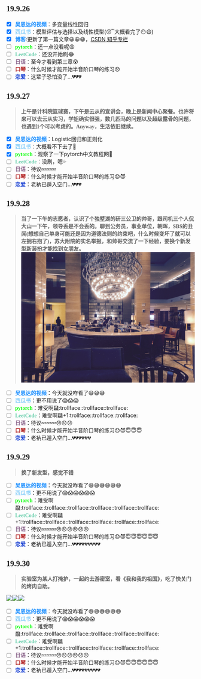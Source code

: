 
## <font face="Times New Roman">19.9.26</font>
- [x] <font face="Noto Serif SC" color=#1E90FF>**吴恩达的视频**</font>：多变量线性回归
- [x] <font face="Noto Serif SC" color=#87CEFA>**西瓜书**</font>：模型评估与选择以及线性模型(:sleeping:大概看完了:no_mouth::mask:)
- [x] <font face="Noto Serif SC" color=#1E90FF>**博客**</font>:更新了第一篇文章:grinning::grinning::grinning:，[CSDN](https://blog.csdn.net/ExcaliburUlimited/article/details/101473956),[知乎专栏](https://zhuanlan.zhihu.com/p/84532304)
- [ ] <font face="Noto Serif SC" color=#00FF00>**pytorch**</font>：还一点没看呢:weary:
- [ ] <font face="Noto Serif SC" color=#66CDAA>**LeetCode**</font>：还没开始刷:joy:
- [ ] <font face="Noto Serif SC" color=#8B658B>**日语**</font>：至今才看到第三章:dizzy_face:
- [ ] <font face="Noto Serif SC" color=#B22222>**口琴**</font>：什么时候才能开始半音阶口琴的练习:disappointed:
- [ ] <font face="Noto Serif SC" color=#199400D3>**恋爱**</font>：这辈子恐怕没了...:broken_heart::broken_heart::broken_heart:

## <font face="Times New Roman">19.9.27</font>
> <font face="Noto Serif SC">**上午是计科院篮球赛，下午是云从的宣讲会，晚上是新闻中心聚餐。也许将来可以去云从实习，学姐确实很强，数几匹马的问题以及超级露骨的问题，也遇到1个可以考虑的。Anyway，生活依旧继续。**</font>

- [x] <font face="Noto Serif SC" color=#1E90FF>**吴恩达的视频**</font>：Logistic回归和正则化
- [x] <font face="Noto Serif SC" color=#87CEFA>**西瓜书**</font>：大概看不下去了:hear_no_evil:
- [x] <font face="Noto Serif SC" color=#00FF00>**pytorch**</font>：观察了一下pytorch中文教程网:facepunch:
- [ ] <font face="Noto Serif SC" color=#66CDAA>**LeetCode**</font>：没刷，嗯:sweat_drops:
- [ ] <font face="Noto Serif SC" color=#8B658B>**日语**</font>：待议:zzz::zzz::zzz:
- [ ] <font face="Noto Serif SC" color=#B22222>**口琴**</font>：什么时候才能开始半音阶口琴的练习:disappointed::smiling_imp:
- [ ] <font face="Noto Serif SC" color=#199400D3>**恋爱**</font>：老衲已遁入空门...:broken_heart::broken_heart::broken_heart:

## <font face="Times New Roman">19.9.28</font>
> <font face="Noto Serif SC">**当了一下午的志愿者，认识了个独墅湖的研三公卫的帅哥，跟司机三个人侃大山一下午，领导丢是不会丢的。聊到公务员，事业单位，朝晖，SBS的丑闻(想想自己单身可能还是因为道德法则的约束吧，什么时候变坏了就可以左拥右抱了)，苏大附院的实名举报，和帅哥交流了一下经验，要换个新发型新装扮才能找到女朋友。**</font>
![20190928](https://github.com/ExcaliburEX/Daily-Plan-In-Graduate-Life/blob/master/image/20190928.jpg)
- [ ] <font face="Noto Serif SC" color=#1E90FF>**吴恩达的视频**</font>：今天就没咋看了:sweat_smile::sweat_smile::sweat_smile:
- [ ] <font face="Noto Serif SC" color=#87CEFA>**西瓜书**</font>：更不用说了:scream::scream::scream:
- [ ] <font face="Noto Serif SC" color=#00FF00>**pytorch**</font>：难受啊飝:trollface::trollface::trollface:
- [ ] <font face="Noto Serif SC" color=#66CDAA>**LeetCode**</font>：难受啊飝+1:trollface::trollface::trollface:
- [ ] <font face="Noto Serif SC" color=#8B658B>**日语**</font>：待议:zzz::zzz::zzz::disappointed::disappointed::disappointed:
- [ ] <font face="Noto Serif SC" color=#B22222>**口琴**</font>：什么时候才能开始半音阶口琴的练习:disappointed::smiling_imp::innocent::innocent::innocent:
- [ ] <font face="Noto Serif SC" color=#199400D3>**恋爱**</font>：老衲已遁入空门...:broken_heart::broken_heart::broken_heart::broken_heart::broken_heart::broken_heart:

## <font face="Times New Roman">19.9.29</font>
> <font face="Noto Serif SC">**换了新发型，感觉不错**</font>

- [ ] <font face="Noto Serif SC" color=#1E90FF>**吴恩达的视频**</font>：今天就没咋看了:sweat_smile::sweat_smile::sweat_smile::sweat_smile::sweat_smile::sweat_smile:
- [ ] <font face="Noto Serif SC" color=#87CEFA>**西瓜书**</font>：更不用说了:scream::scream::scream::scream::scream::scream:
- [ ] <font face="Noto Serif SC" color=#00FF00>**pytorch**</font>：难受啊飝:trollface::trollface::trollface::trollface::trollface::trollface:
- [ ] <font face="Noto Serif SC" color=#66CDAA>**LeetCode**</font>：难受啊飝+1:trollface::trollface::trollface::trollface::trollface::trollface:
- [ ] <font face="Noto Serif SC" color=#8B658B>**日语**</font>：待议:zzz::zzz::zzz::disappointed::disappointed::disappointed::disappointed::disappointed::disappointed:
- [ ] <font face="Noto Serif SC" color=#B22222>**口琴**</font>：什么时候才能开始半音阶口琴的练习:disappointed::smiling_imp::innocent::innocent::innocent::innocent::innocent::innocent:
- [ ] <font face="Noto Serif SC" color=#199400D3>**恋爱**</font>：老衲已遁入空门...:broken_heart::broken_heart::broken_heart::broken_heart::broken_heart::broken_heart::broken_heart::broken_heart::broken_heart:

## <font face="Times New Roman">19.9.30</font>
> <font face="Noto Serif SC">**实验室为某人打掩护，一起约去游密室，看《我和我的祖国》，吃了快关门的烤肉自助。**</font>


<img src = "https://blog-1259799643.cos.ap-shanghai.myqcloud.com/%E5%BE%AE%E4%BF%A1%E5%9B%BE%E7%89%87_20191003101139.jpg" width = "280"/><img src = "https://blog-1259799643.cos.ap-shanghai.myqcloud.com/%E5%BE%AE%E4%BF%A1%E5%9B%BE%E7%89%87_20191003101154.jpg" width = "280"/><img src = "https://blog-1259799643.cos.ap-shanghai.myqcloud.com/%E5%BE%AE%E4%BF%A1%E5%9B%BE%E7%89%87_20191003101158.jpg" width = "280"/>


- [ ] <font face="Noto Serif SC" color=#1E90FF>**吴恩达的视频**</font>：今天就没咋看了:sweat_smile::sweat_smile::sweat_smile::sweat_smile::sweat_smile::sweat_smile:
- [ ] <font face="Noto Serif SC" color=#87CEFA>**西瓜书**</font>：更不用说了:scream::scream::scream::scream::scream::scream:
- [ ] <font face="Noto Serif SC" color=#00FF00>**pytorch**</font>：难受啊飝:trollface::trollface::trollface::trollface::trollface::trollface:
- [ ] <font face="Noto Serif SC" color=#66CDAA>**LeetCode**</font>：难受啊飝+1:trollface::trollface::trollface::trollface::trollface::trollface:
- [ ] <font face="Noto Serif SC" color=#8B658B>**日语**</font>：待议:zzz::zzz::zzz::disappointed::disappointed::disappointed::disappointed::disappointed::disappointed:
- [ ] <font face="Noto Serif SC" color=#B22222>**口琴**</font>：什么时候才能开始半音阶口琴的练习:disappointed::smiling_imp::innocent::innocent::innocent::innocent::innocent::innocent:
- [ ] <font face="Noto Serif SC" color=#199400D3>**恋爱**</font>：老衲已遁入空门...:broken_heart::broken_heart::broken_heart::broken_heart::broken_heart::broken_heart::broken_heart::broken_heart::broken_heart: